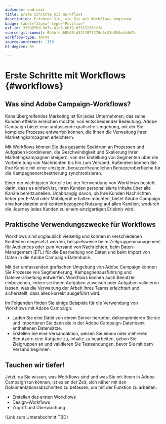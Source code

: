 ```yaml
---
audience: end-user
title: Erste Schritte mit Workflows
description: Erfahren Sie, wie Sie mit Workflows beginnen
badge: label="Alpha" type="Positive"
exl-id: 3358976d-0e7e-41c3-8bf2-d3315226c2fa
source-git-commit: 0b5bfea60b65fd52f397f276e0c31e854adddb7b
workflow-type: tm+mt
source-wordcount: '359'
ht-degree: 6%

---
```


# Erste Schritte mit Workflows {#workflows}

## Was sind Adobe Campaign-Workflows?

Kanalübergreifendes Marketing ist für jedes Unternehmen, das seine Kunden effektiv erreichen möchte, von entscheidender Bedeutung. Adobe Campaign bietet eine umfassende grafische Umgebung, mit der Sie komplexe Prozesse entwerfen können, die Ihnen die Verwaltung Ihrer Marketingkampagnen erleichtern.

Mit Workflows können Sie das gesamte Spektrum an Prozessen und Aufgaben koordinieren, die Geschwindigkeit und Skalierung Ihrer Marketingkampagnen steigern, von der Erstellung von Segmenten über die Vorbereitung von Nachrichten bis hin zum Versand. Außerdem können Sie Ihre Kanäle mit einer einzigen, benutzerfreundlichen Benutzeroberfläche für die Kampagnenorchestrierung synchronisieren.

Einer der wichtigsten Vorteile bei der Verwendung von Workflows besteht darin, dass es einfach ist, Ihren Kunden personalisierte Inhalte über alle Kanäle bereitzustellen. Unabhängig davon, ob Ihre Kunden Nachrichten lieber per E-Mail oder Mobilgerät erhalten möchten, bietet Adobe Campaign eine konsistente und kontextbezogene Nutzung auf allen Kanälen, wodurch die Journey jedes Kunden zu einem einzigartigen Erlebnis wird.

## Praktische Verwendungszwecke für Workflows

Workflows sind unglaublich vielseitig und können in verschiedenen Kontexten eingesetzt werden, beispielsweise beim Zielgruppenmanagement für Audiences oder zum Versand von Nachrichten, beim Daten-Management (ETL) für die Bearbeitung von Daten und beim Import von Daten in die Adobe Campaign-Datenbank.

Mit der umfassenden grafischen Umgebung von Adobe Campaign können Sie Prozesse wie Segmentierung, Kampagnenausführung und Dateiverarbeitung entwerfen. Workflows können auch Benutzer einbeziehen, indem sie ihnen Aufgaben zuweisen oder Aufgaben validieren lassen, was die Verwaltung der Arbeit Ihres Teams erleichtert und sicherstellt, dass alles korrekt ausgeführt wird.

Im Folgenden finden Sie einige Beispiele für die Verwendung von Workflows mit Adobe Campaign:

* Laden Sie eine Datei von einem Server herunter, dekomprimieren Sie sie und importieren Sie dann die in der Adobe Campaign-Datenbank enthaltenen Datensätze.
* Erstellen Sie eine Versandaktion, weisen Sie einem oder mehreren Benutzern eine Aufgabe zu, Inhalte zu bearbeiten, geben Sie Zielgruppen an und validieren Sie Testsendungen, bevor Sie mit dem Versand beginnen.

## Tauchen wir tiefer!

Jetzt, da Sie wissen, was Workflows sind und was Sie mit ihnen in Adobe Campaign tun können, ist es an der Zeit, sich näher mit den Dokumentationsabschnitten zu befassen, um mit der Funktion zu arbeiten.

* Erstellen des ersten Workflows
* Design-Workflows
* Zugriff und Überwachung

(Link zum Unterabschnitt TBD)
